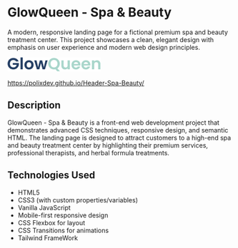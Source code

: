 # GlowQueen - Spa & Beauty

A modern, responsive landing page for a fictional premium spa and beauty treatment center. This project showcases a clean, elegant design with emphasis on user experience and modern web design principles.

![GlowQueen Spa & Beauty](img/GlowQueen-logo.png)

https://polixdev.github.io/Header-Spa-Beauty/

## Description

GlowQueen - Spa & Beauty is a front-end web development project that demonstrates advanced CSS techniques, responsive design, and semantic HTML. The landing page is designed to attract customers to a high-end spa and beauty treatment center by highlighting their premium services, professional therapists, and herbal formula treatments.

## Technologies Used

- HTML5
- CSS3 (with custom properties/variables)
- Vanilla JavaScript
- Mobile-first responsive design
- CSS Flexbox for layout
- CSS Transitions for animations
- Tailwind FrameWork

